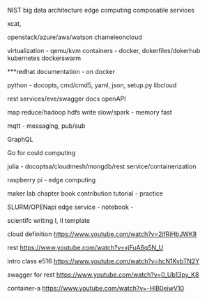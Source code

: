 NIST big data architecture
edge computing
composable services

xcat, 

openstack/azure/aws/watson
chameleoncloud

virtualization - qemu/kvm
containers - docker, dokerfiles/dokerhub
kubernetes
dockerswarm

***redhat documentation - on docker

python - docopts, cmd/cmd5, yaml, json, setup.py
libcloud

rest services/eve/swagger docs
openAPI

map reduce/hadoop hdfs write slow/spark - memory fast

mqtt - messaging, pub/sub

GraphQL

Go for could computing

julia - docoptsa/cloudmesh/mongdb/rest service/containerization

raspberry pi - edge computing

maker lab
chapter book contribution
tutorial - practice

SLURM/OPENapi
edge service - 
notebook - 

scientifc writing I, II template

cloud definition
https://www.youtube.com/watch?v=2ifRjHbJWK8

rest
https://www.youtube.com/watch?v=xjFuA6q5N_U

intro class e516
https://www.youtube.com/watch?v=hcN1KvbTN2Y

swagger for rest
https://www.youtube.com/watch?v=0_Ub13py_K8

container-a
https://www.youtube.com/watch?v=-HlB0eiwV10

